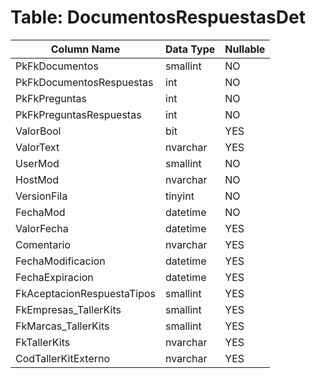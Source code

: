 # Table: DocumentosRespuestasDet

| Column Name | Data Type | Nullable |
|-------------|-----------|----------|
| PkFkDocumentos | smallint | NO |
| PkFkDocumentosRespuestas | int | NO |
| PkFkPreguntas | int | NO |
| PkFkPreguntasRespuestas | int | NO |
| ValorBool | bit | YES |
| ValorText | nvarchar | YES |
| UserMod | smallint | NO |
| HostMod | nvarchar | NO |
| VersionFila | tinyint | NO |
| FechaMod | datetime | NO |
| ValorFecha | datetime | YES |
| Comentario | nvarchar | YES |
| FechaModificacion | datetime | YES |
| FechaExpiracion | datetime | YES |
| FkAceptacionRespuestaTipos | smallint | YES |
| FkEmpresas_TallerKits | smallint | YES |
| FkMarcas_TallerKits | smallint | YES |
| FkTallerKits | nvarchar | YES |
| CodTallerKitExterno | nvarchar | YES |
